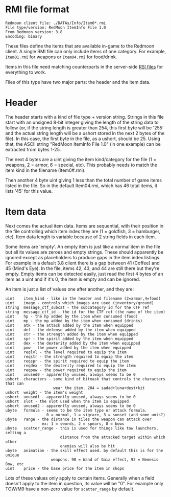 RMI file format
===============

```
Redmoon client file: ./DATAs/Info/Item0*.rmi
File type/version: RedMoon ItemInfo File 1.0
From Redmoon version: 3.8
Encoding: binary
```

These files define the items that are available in-game to the Redmoon client.
A single RMI file can only include items of one category. For example,
`Item01.rmi` for weapons or `Item04.rmi` for food/drink.

Items in this file need matching counterparts in the server-side
[RSI files](/docs/RSI.md) for everything to work.

Files of this type have two major parts: the header and the item data.

# Header

The header starts with a kind of file type + version string. Strings in this
file start with an unsigned 8-bit integer giving the length of the string data
to follow (or, if the string length is greater than 254, this first byte will
be '255' and the actual string length will be a ushort stored in the next 2
bytes of the file). In this case, the first byte in the file, as a ushort,
should be 25. Using that, the ASCII string "RedMoon ItemInfo File 1.0"
(in one example) can be extracted from bytes 1-25.

The next 4 bytes are a uint giving the item kind/category for the file
(1 = weapons, 2 = armor, 6 = special, etc). This probably needs to match the
item kind in the filename (Item0#.rmi).

Then another 4 byte uint giving 1 less than the total number of game items
listed in the file. So in the default Item04.rmi, which has 46 total items, it
lists '45' for this value.

# Item data

Next comes the actual item data. Items are sequential, with their position in
the file controlling which item index they are (1 = goldfish, 3 = hamburger,
etc). Item data length is variable because of 2 string fields in each item.

Some items are 'empty'. An empty item is just like a normal item in the file
but all its values are zeroes and empty strings. These should apparently be
ignored except as placeholders to produce gaps in the item index listings.
For example in a default 3.8 client there is a gap between 41 (Coffee) and
45 (Mind's Eye). In the file, items 42, 43, and 44 are still there but they're
empty. Empty items can be detected easily, just read the first 4 bytes of an
item as a uint and if it's 0, the item is empty and can be ignored.

An item is just a list of values one after another, and they are:

```
uint    item_kind - like in the header and filename (2=armor,4=food)
uint    image - controls which images are used (inventory/ground)
string  message_ctf_subcat - the subcategory id for the CTF ref
string  message_ctf_id - the id for the CTF ref (the name of the item)
uint    hp - the hp added by the item when consumed (food)
uint    mp - the mp added by the item when consumed (drinks)
uint    atk - the attack added by the item when equipped
uint    def - the defense added by the item when equipped
uint    str - the strength added by the item when equipped
uint    spr - the spirit added by the item when equipped
uint    dex - the dexterity added by the item when equipped
uint    pow - the power added by the item when equipped
uint    reqlvl - the level required to equip the item
uint    reqstr - the strength required to equip the item
uint    reqspr - the spirit required to equip the item
uint    reqdex - the dexterity required to equip the item
uint    reqpow - the power required to equip the item
uint    unused0 - apparently unused, always seems to be 0
ushort  characters - some kind of bitmask that controls the characters that can
                     wear the item. 204 = sadad+luna+dest+kit
ushort  weight - the item's weight
ushort  unused1 - apparently unused, always seems to be 0
ushort  slot - the slot used when the item is equipped
ushort  unused2 - apparently unused, always seems to be 0
ubyte   formula - seems to be the item type or attack formula.
                  0 = normal, 1 = sigrare, 3 = sunset (and some unis?)
ubyte   range - the distance in tiles the weapon can attack over
                ex: 1 = swords, 2 = spears, 8 = bows
ubyte   scatter_range - this is used for things like tow launchers, setting a
                        distance from the attacked target within which other
                        enemies will also be hit
ubyte   animation - the skill effect used. by default this is for the unique
                    weapons. 90 = Wand of Gaia effect, 92 = Nemesis Bow, etc
uint    price - the base price for the item in shops
```

Lots of these values only apply to certain items. Generally when a field
doesn't apply to the item in question, its value will be "0". For example only
TOW/M9 have a non-zero value for `scatter_range` by default.
